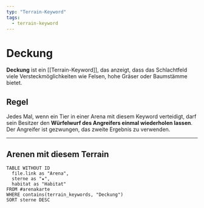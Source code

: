 ```yaml
---
typ: "Terrain-Keyword"
tags:
  - terrain-keyword
---
```


# Deckung

**Deckung** ist ein [[Terrain-Keyword]], das anzeigt, dass das Schlachtfeld viele Versteckmöglichkeiten wie Felsen, hohe Gräser oder Baumstämme bietet.

## Regel
Jedes Mal, wenn ein Tier in einer Arena mit diesem Keyword verteidigt, darf sein Besitzer den **Würfelwurf des Angreifers einmal wiederholen lassen**. Der Angreifer ist gezwungen, das zweite Ergebnis zu verwenden.

---
## Arenen mit diesem Terrain

```dataview
TABLE WITHOUT ID
  file.link as "Arena", 
  sterne as "★", 
  habitat as "Habitat"
FROM #arenakarte
WHERE contains(terrain_keywords, "Deckung")
SORT sterne DESC